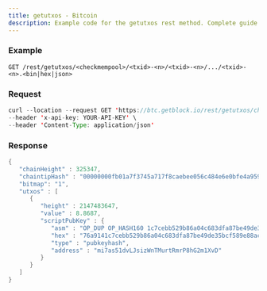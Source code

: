 ```yaml
---
title: getutxos - Bitcoin
description: Example code for the getutxos rest method. Сomplete guide on how to use getutxos rest in GetBlock.io Web3 documentation.
---
```


### Example

`GET /rest/getutxos/<checkmempool>/<txid>-<n>/<txid>-<n>/.../<txid>-<n>.<bin|hex|json>`

### Request

``` java
curl --location --request GET 'https://btc.getblock.io/rest/getutxos/checkmempool/b2cdfd7b89def827ff8af7cd9bff7627ff72e5e8b0f71210f92ea7a4000c5d75-0.json' \
--header 'x-api-key: YOUR-API-KEY' \
--header 'Content-Type: application/json'
```

### Response

``` java
{
   "chainHeight" : 325347,
   "chaintipHash" : "00000000fb01a7f3745a717f8caebee056c484e6e0bfe4a9591c235bb70506fb",
   "bitmap": "1",
   "utxos" : [
      {
         "height" : 2147483647,
         "value" : 8.8687,
         "scriptPubKey" : {
            "asm" : "OP_DUP OP_HASH160 1c7cebb529b86a04c683dfa87be49de35bcf589e OP_EQUALVERIFY OP_CHECKSIG",
            "hex" : "76a9141c7cebb529b86a04c683dfa87be49de35bcf589e88ac",
            "type" : "pubkeyhash",
            "address" : "mi7as51dvLJsizWnTMurtRmrP8hG2m1XvD"
         }
      }
   ]
}
```

